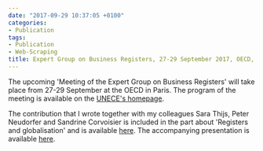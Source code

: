 ```yaml
---
date: "2017-09-29 10:37:05 +0100"
categories:
- Publication
tags:
- Publication
- Web-Scraping
title: Expert Group on Business Registers, 27-29 September 2017, OECD, Paris
---
```


The upcoming 'Meeting of the Expert Group on Business Registers' will take place
from 27-29 September at the OECD in Paris. The program of the meeting is
available on the [UNECE's homepage](https://www.unece.org/index.php?id=44252).

The contribution that I wrote together with my colleagues Sara Thijs, Peter Neudorfer and Sandrine Corvoisier is included in the part about
'Registers and globalisation' and is available [here](https://www.unece.org/fileadmin/DAM/stats/documents/ece/ces/ge.42/2017/ECB.pdf).
The accompanying presentation is available [here](https://www.unece.org/fileadmin/DAM/stats/documents/ece/ces/ge.42/2017/ECB_ppt.pdf).
